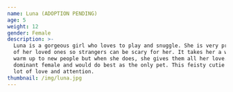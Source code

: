 ```yaml
---
name: Luna (ADOPTION PENDING)
age: 5
weight: 12
gender: Female
description: >-
  Luna is a gorgeous girl who loves to play and snuggle. She is very protective
  of her loved ones so strangers can be scary for her. It takes her a while to
  warm up to new people but when she does, she gives them all her love. She is a
  dominant female and would do best as the only pet. This feisty cutie needs a
  lot of love and attention.
thumbnail: /img/luna.jpg
---
```


